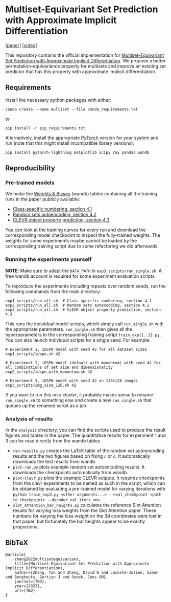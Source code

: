 # Multiset-Equivariant Set Prediction with Approximate Implicit Differentiation

[[paper]][0]
[[video]][1]


This repository contains the official implementation for [Multiset-Equivariant Set Prediction with Approximate Implicit Differentiation][0].
We propose a better permutation-equivariance property for multisets and improve an existing set predictor that has this property with approximate implicit differentiation.

## Requirements
Install the necessary python packages with either:
```
conda create --name multiset --file conda_requirements.txt
```
*or*
```
pip install -r pip_requirements.txt
```

Alternatively, install the appropriate [PyTorch][2] version for your system and run (note that this might install incompatible library versions):
```
pip install pytorch-lightning matplotlib scipy ray pandas wandb
```
## Reproducibility
### Pre-trained models
We make the [Weights & Biases][3] (wandb) tables containing all the training runs in the paper publicly available:
- [Class-specific numbering, section 4.1][4]
- [Random sets autoencoding, section 4.2][5]
- [CLEVR object property prediction, section 4.3][6]

You can look at the training curves for every run and download the corresponding model checkpoint to inspect the fully-trained weights.
The weights for some experiments maybe cannot be loaded by the corresponding training script due to some refactoring we did afterwards.

### Running the experiments yourself
**NOTE**: Make sure to adapt the `DATA_PATH` in `exp3_scripts/run_single.sh`. 
A free wandb account is required for some experiment evaluation scripts.

To reproduce the experiments including repeats over random seeds, run the following commands from the main directory:
```
exp1_scripts/run_all.sh  # Class-specific numbering, section 4.1
exp2_scripts/run_all.sh  # Random sets autencoding, section 4.2
exp3_scripts/run_all.sh  # CLEVR object property prediction, section 4.3
```
This runs the individual model scripts, which simply call `run_single.sh` with the appropriate parameters. `run_single.sh` then gives all the hyperparameters to the corresponding training script `train_exp{1..3}.py`. You can also launch individual scripts for a single seed. For example:

```
# Experiment 1, iDSPN model with seed 42 for all dataset sizes
exp1_scripts/idspn.sh 42

# Experiment 2, iDSPN model (default with momentum) with seed 42 for all combinations of set size and dimensionality
exp2_scripts/idspn_with_momentum.sh 42

# Experiment 3, iDSPN model with seed 42 on 128x128 images
exp3_scripts/img_size_128.sh 42 
```

If you want to run this on a cluster, it probably makes sense to rename `run_single.sh` to something else and create a new `run_single.sh` that queues up the renamed script as a job.

### Analysis of results
In the `analysis` directory, you can find the scripts used to produce the result figures and tables in the paper. The quantitative results for experiment 1 and 3 can be read directly from the wandb tables.

- `ran-results.py` creates the LaTeX table of the random set autoencoding results and the two figures based on fixing `n` or `d`. It automatically downloads the test results from wandb.
- `plot-ran.py` plots example random set autoencoding results. It downloads the checkpoints automatically from wandb.
- `plot-clevr.py` plots the example CLEVR outputs. It requires checkpoints from the clevr experiments to be named as such in the script, which can be obtained by evaluating a pre-trained model for varying iterations with `python train_exp3.py <other arguments...> --eval_checkpoint <path to checkpoint> --decoder_val_iters <n>`.
- `slot_attention_bar_heights.py` calculates the reference Slot Attention results for varying loss weights from the Slot Attention paper. These numbers for varying the loss weight on the 3d coordinates were lost in that paper, but fortunately the bar heights appear to be exactly proportional.

## BibTeX
```
@article{
    zhang2022multisetequivariant,
    title={Multiset-Equivariant Set Prediction with Approximate Implicit Differentiation},
    author={Zhang, Yan and Zhang, David W and Lacoste-Julien, Simon and Burghouts, Gertjan J and Snoek, Cees GM},
    journal={TBD},
    year={2022},
    url={TBD}
}
```


[0]: TBD
[1]: TBD
[2]: https://pytorch.org/get-started/locally/
[3]: https://wandb.ai/
[4]: https://wandb.ai/wdz/log_numbering
[5]: https://wandb.ai/TBD
[6]: https://wandb.ai/TBD
